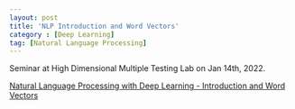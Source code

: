```yaml
---
layout: post
title: 'NLP Introduction and Word Vectors'
category : [Deep Learning]
tag: [Natural Language Processing]
---
```


Seminar at High Dimensional Multiple Testing Lab on Jan 14th, 2022.
<!-- more -->

[Natural Language Processing with Deep Learning - Introduction and Word Vectors](/public/files/20220114_word_embeddings.pdf)